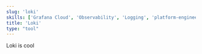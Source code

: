 ```yaml
---
slug: 'loki'
skills: ['Grafana Cloud', 'Observability', 'Logging', 'platform-engineering']
title: 'Loki'
type: "tool"
---
```


Loki is cool